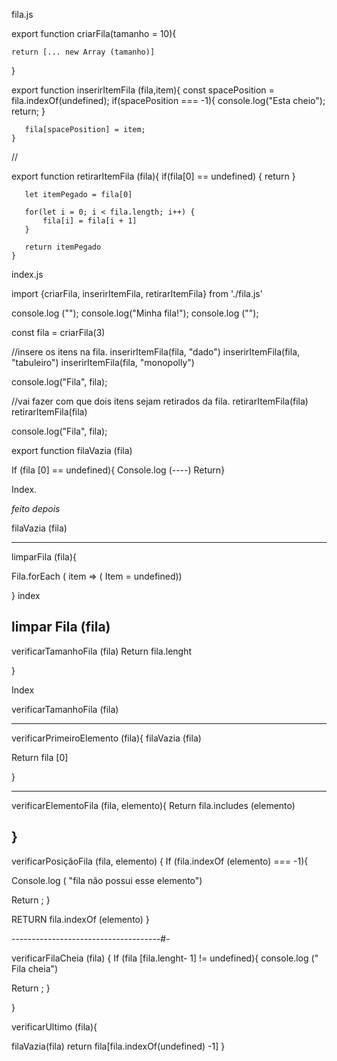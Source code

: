 fila.js

export function criarFila(tamanho = 10){

    return [... new Array (tamanho)]
   
   }
   
   export function  inserirItemFila (fila,item){
       const spacePosition = fila.indexOf(undefined);
       if(spacePosition === -1){
        console.log("Esta cheio");
        return; 
       }    
        
       fila[spacePosition] = item;
    }
   
   // 
   
   export function retirarItemFila (fila){
       if(fila[0] == undefined) {
           return
       }
   
       let itemPegado = fila[0]
   
       for(let i = 0; i < fila.length; i++) {
           fila[i] = fila[i + 1]
       }
   
       return itemPegado
    }



index.js

import  {criarFila, inserirItemFila, retirarItemFila}  from './fila.js'

console.log ("");
console.log("Minha fila!");
console.log ("");

const fila = criarFila(3)

//insere os itens na fila.
inserirItemFila(fila, "dado")
inserirItemFila(fila, "tabuleiro")
inserirItemFila(fila, "monopolly")

console.log("Fila", fila);

//vai fazer com que dois itens sejam retirados da fila.
retirarItemFila(fila)
retirarItemFila(fila)


console.log("Fila", fila);



export function filaVazia (fila)

If (fila [0]  ==  undefined){
 Console.log (----)
 Return}

Index. 


 *feito depois*

 
filaVazia (fila)

--------------------------------------------
limparFila (fila){
 
Fila.forEach ( item => ( 
Item = undefined))

}
 index 

limpar Fila (fila)
-------------------------------------------------


verificarTamanhoFila (fila)
  Return fila.lenght 

}

Index 



verificarTamanhoFila (fila)

---------------------------------------------------

verificarPrimeiroElemento (fila){
          filaVazia (fila)

Return fila [0]

}

---------------------------------------------------

verificarElementoFila (fila, elemento){
       Return fila.includes (elemento)

}
-------------------------------------------------------
verificarPosiçãoFila (fila, elemento) {
      If (fila.indexOf (elemento) === -1){

Console.log ( "fila não possui esse elemento") 

Return ;
}
 
RETURN fila.indexOf (elemento)
}

-------------------------------------#-

verificarFilaCheia (fila) {
  If (fila [fila.lenght- 1] != undefined){
    console.log (" Fila cheia")

Return ;
}

}

verificarUltimo (fila){

filaVazia(fila)
return fila[fila.indexOf(undefined) -1]
}


